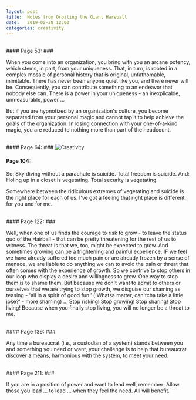 ```yaml
---
layout: post
title:  Notes from Orbiting the Giant Hareball
date:   2019-02-28 12:00
categories: creativity
---
```


<br>
#### Page 53: ###

When you come into an organization, you bring with you an arcane potency, which stems, in part, from your uniqueness. That, in turn, is rooted in a complex mosaic of personal history that is original, unfathomable, inimitable. There has never been anyone quiet like you, and there never will be. Consequently, you can contribute something to an endeavor that nobody else can. There is a power in your uniqueness - an inexplicable, unmeasurable, power ... 

But if you are hypnotized by an organization's culture, you become separated from your personal magic and cannot tap it to help achieve the goals of the organization. In losing connection with your one-of-a-kind magic, you are reduced to nothing more than part of the headcount. 

<br>
#### Page 64: ###

<img class="img img-thumbnail img-responsive" src="{{site.baseurl}}/assets/hairball-creativity.jpg" alt="Creativity">

<br>

#### Page 104: ###

So: Sky diving without a parachute is suicide. Total freedom is suicide. 
And: Holing up in a closet is vegetating. Total security is vegetating.

Somewhere between the ridiculous extremes of vegetating and suicide is the right place for each of us. I've got a feeling that right place is different for you and for me.

<br>
#### Page 122: ###

Well, when one of us finds the courage to risk to grow - to leave the status quo of the Hairball - that can be pretty threatening for the rest of us to witness. The threat is that we, too, might be expected to grow. And sometimes growing can be a frightening and painful experience. IF we feel we have already suffered too much pain or are already frozen by a sense of menace, we are liable to do anything we can to avoid the pain or threat that often comes with the experience of growth. So we contrive to stop others in our loop who display a desire and willingness to grow. One way to stop them is to shame them. But because we don't want to admit to others or ourselves that we are trying to stop growth, we disguise our shaming as teasing - 'all in a spirit of good fun.' ('Whatsa matter, can'tcha take a little joke?' - more shaming) ... Stop risking! Stop growing! Stop sharing! Stop living! Because when you finally stop living, you will no longer be a threat to me.

<br>
#### Page 139: ###

Any time a bureaucrat (i.e., a custodian of a system)
stands between you
and something you need or want,
your challenge is to help that bureaucrat discover a means,
harmonious with the system, to meet your need.

<br>
#### Page 211: ###

If you are in a position of power and want to lead well, remember:
Allow those you lead ... 
to lead ... when they feel the need. 
All will benefit.
